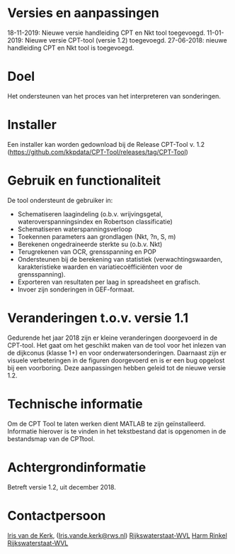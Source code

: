 ﻿# Versies en aanpassingen

18-11-2019: Nieuwe versie handleiding CPT en Nkt tool toegevoegd.
11-01-2019: Nieuwe versie CPT-tool (versie 1.2) toegevoegd.
27-06-2018: nieuwe handleiding CPT en Nkt tool is toegevoegd. 

# Doel

Het ondersteunen van het proces van het interpreteren van sonderingen.

# Installer

Een installer kan worden gedownload bij de Release CPT-Tool v. 1.2 (https://github.com/kkpdata/CPT-Tool/releases/tag/CPT-Tool)

# Gebruik en functionaliteit

De tool ondersteunt de gebruiker in:
* Schematiseren laagindeling (o.b.v. wrijvingsgetal, wateroverspanningsindex en Robertson classificatie) 
* Schematiseren waterspanningsverloop 
* Toekennen parameters aan grondlagen (Nkt, ?n, S, m) 
* Berekenen ongedraineerde sterkte su (o.b.v. Nkt) 
* Terugrekenen van OCR, grensspanning en POP 
* Ondersteunen bij de berekening van statistiek (verwachtingswaarden, karakteristieke waarden en variatiecoëfficiënten voor de grensspanning). 
* Exporteren van resultaten per laag in spreadsheet en grafisch. 
* Invoer zijn sonderingen in GEF-formaat.

# Veranderingen t.o.v. versie 1.1

Gedurende het jaar 2018 zijn er kleine veranderingen doorgevoerd in de CPT-tool. Het gaat om het geschikt maken van de tool voor het inlezen van de dijkconus (klasse 1+) en voor onderwatersonderingen. Daarnaast zijn er visuele verbeteringen in de figuren doorgevoerd en is er een bug opgelost bij een voorboring. Deze aanpassingen hebben geleid tot de nieuwe versie 1.2. 

# Technische informatie

Om de CPT Tool te laten werken dient MATLAB te zijn geïnstalleerd. Informatie hierover is te vinden in het tekstbestand dat is opgenomen in de bestandsmap van de CPTtool.

# Achtergrondinformatie

Betreft versie 1.2, uit december 2018.

# Contactpersoon
[Iris van de Kerk](https://github.com/orgs/kkpdata/people/IvdK), (Iris.vande.kerk@rws.nl) [Rijkswaterstaat-WVL](https://www.rijkswaterstaat.nl/over-ons/onze-organisatie/organisatiestructuur/water-verkeer-en-leefomgeving/index.aspx)
[Harm Rinkel](harm.rinkel@rws.nl) [Rijkswaterstaat-WVL](https://www.rijkswaterstaat.nl/over-ons/onze-organisatie/organisatiestructuur/water-verkeer-en-leefomgeving/index.aspx)
